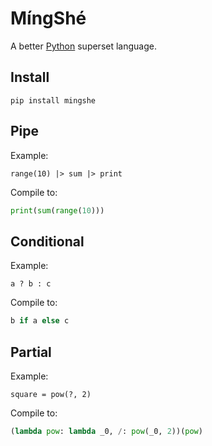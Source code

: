 # MíngShé

A better [Python](https://www.python.org/) superset language.

## Install

```
pip install mingshe
```

## Pipe

Example:

```
range(10) |> sum |> print
```

Compile to:

```python
print(sum(range(10)))
```

## Conditional

Example:

```
a ? b : c
```

Compile to:

```python
b if a else c
```

## Partial

Example:

```
square = pow(?, 2)
```

Compile to:

```python
(lambda pow: lambda _0, /: pow(_0, 2))(pow)
```
